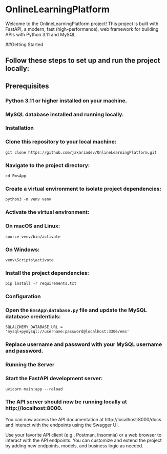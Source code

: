 # OnlineLearningPlatform

Welcome to the OnlineLearningPlatform project! This project is built with FastAPI, a modern, fast (high-performance), web framework for building APIs with Python 3.11 and MySQL.

##Getting Started
## Follow these steps to set up and run the project locally:

## Prerequisites
### Python 3.11 or higher installed on your machine.
### MySQL database installed and running locally.
### Installation
### Clone this repository to your local machine:


``` git clone https://github.com/jakariadev/OnlineLearningPlatform.git ```
### Navigate to the project directory:


``` cd EmsApp ```
### Create a virtual environment to isolate project dependencies:


``` python3 -m venv venv ```
### Activate the virtual environment:

### On macOS and Linux:

``` source venv/bin/activate ```
### On Windows:

``` venv\Scripts\activate ```
### Install the project dependencies:

``` pip install -r requirements.txt ```
### Configuration
### Open the ``` EmsApp\database.py ``` file and update the MySQL database credentials:


``` SQLALCHEMY_DATABASE_URL = 'mysql+pymysql://username:password@localhost:3306/ems' ```
### Replace username and password with your MySQL username and password.

### Running the Server
### Start the FastAPI development server:

``` uvicorn main:app --reload ```
### The API server should now be running locally at http://localhost:8000.

You can now access the API documentation at http://localhost:8000/docs and interact with the endpoints using the Swagger UI.

Use your favorite API client (e.g., Postman, Insomnia) or a web browser to interact with the API endpoints.
You can customize and extend the project by adding new endpoints, models, and business logic as needed.
